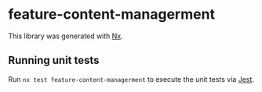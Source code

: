 # feature-content-managerment

This library was generated with [Nx](https://nx.dev).

## Running unit tests

Run `nx test feature-content-managerment` to execute the unit tests via [Jest](https://jestjs.io).
